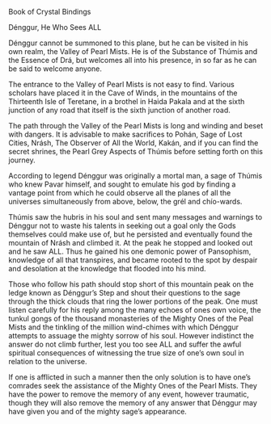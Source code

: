 Book of Crystal Bindings

Dénggur, He Who Sees ALL

Dénggur cannot be summoned to this plane, but he can be visited in his own realm, the Valley of Pearl Mists. He is of the Substance of Thúmis and the Essence of Drá, but welcomes all into his presence, in so far as he can be said to welcome anyone.

The entrance to the Valley of Pearl Mists is not easy to find. Various scholars have placed it in the Cave of Winds, in the mountains of the Thirteenth Isle of Teretane, in a brothel in Haida Pakala and at the sixth junction of any road that itself is the sixth junction of another road.

The path through the Valley of the Pearl Mists is long and winding and beset with dangers. It is advisable to make sacrifices to Pohán, Sage of Lost Cities, Nrásh, The Observer of All the World, Kakán, and if you can find the secret shrines, the Pearl Grey Aspects of Thúmis before setting forth on this journey.

According to legend Dénggur was originally a mortal man, a sage of Thúmis who knew Pavar himself, and sought to emulate his god by finding a vantage point from which he could observe all the planes of all the universes simultaneously from above, below, the grél and chío-wards.

Thúmis saw the hubris in his soul and sent many messages and warnings to Dénggur not to waste his talents in seeking out a goal only the Gods themselves could make use of, but he persisted and eventually found the mountain of Nrásh and climbed it. At the peak he stopped and looked out and he saw ALL. Thus he gained his one demonic power of Pansophism, knowledge of all that transpires, and became rooted to the spot by despair and desolation at the knowledge that flooded into his mind.

Those who follow his path should stop short of this mountain peak on the ledge known as Dénggur’s Step and shout their questions to the sage through the thick clouds that ring the lower portions of the peak. One must listen carefully for his reply among the many echoes of ones own voice, the tunkul gongs of the thousand monasteries of the Mighty Ones of the Peal Mists and the tinkling of the million wind-chimes with which Dénggur attempts to assuage the mighty sorrow of his soul. However indistinct the answer do not climb further, lest you too see ALL and suffer the awful spiritual consequences of witnessing the true size of one’s own soul in relation to the universe.

If one is afflicted in such a manner then the only solution is to have one’s comrades seek the assistance of the Mighty Ones of the Pearl Mists. They have the power to remove the memory of any event, however traumatic, though they will also remove the memory of any answer that Dénggur may have given you and of the mighty sage’s appearance.